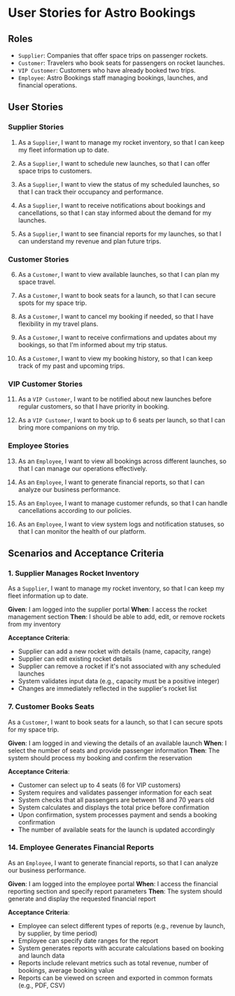 # User Stories for Astro Bookings

## Roles

- `Supplier`: Companies that offer space trips on passenger rockets.
- `Customer`: Travelers who book seats for passengers on rocket launches.
- `VIP Customer`: Customers who have already booked two trips.
- `Employee`: Astro Bookings staff managing bookings, launches, and financial operations.

## User Stories

### Supplier Stories

1. As a `Supplier`, I want to manage my rocket inventory, so that I can keep my fleet information up to date.

2. As a `Supplier`, I want to schedule new launches, so that I can offer space trips to customers.

3. As a `Supplier`, I want to view the status of my scheduled launches, so that I can track their occupancy and performance.

4. As a `Supplier`, I want to receive notifications about bookings and cancellations, so that I can stay informed about the demand for my launches.

5. As a `Supplier`, I want to see financial reports for my launches, so that I can understand my revenue and plan future trips.

### Customer Stories

6. As a `Customer`, I want to view available launches, so that I can plan my space travel.

7. As a `Customer`, I want to book seats for a launch, so that I can secure spots for my space trip.

8. As a `Customer`, I want to cancel my booking if needed, so that I have flexibility in my travel plans.

9. As a `Customer`, I want to receive confirmations and updates about my bookings, so that I'm informed about my trip status.

10. As a `Customer`, I want to view my booking history, so that I can keep track of my past and upcoming trips.

### VIP Customer Stories

11. As a `VIP Customer`, I want to be notified about new launches before regular customers, so that I have priority in booking.

12. As a `VIP Customer`, I want to book up to 6 seats per launch, so that I can bring more companions on my trip.

### Employee Stories

13. As an `Employee`, I want to view all bookings across different launches, so that I can manage our operations effectively.

14. As an `Employee`, I want to generate financial reports, so that I can analyze our business performance.

15. As an `Employee`, I want to manage customer refunds, so that I can handle cancellations according to our policies.

16. As an `Employee`, I want to view system logs and notification statuses, so that I can monitor the health of our platform.

## Scenarios and Acceptance Criteria

### 1. Supplier Manages Rocket Inventory

As a `Supplier`, I want to manage my rocket inventory, so that I can keep my fleet information up to date.

**Given**: I am logged into the supplier portal
**When**: I access the rocket management section
**Then**: I should be able to add, edit, or remove rockets from my inventory

**Acceptance Criteria**:
- Supplier can add a new rocket with details (name, capacity, range)
- Supplier can edit existing rocket details
- Supplier can remove a rocket if it's not associated with any scheduled launches
- System validates input data (e.g., capacity must be a positive integer)
- Changes are immediately reflected in the supplier's rocket list

### 7. Customer Books Seats

As a `Customer`, I want to book seats for a launch, so that I can secure spots for my space trip.

**Given**: I am logged in and viewing the details of an available launch
**When**: I select the number of seats and provide passenger information
**Then**: The system should process my booking and confirm the reservation

**Acceptance Criteria**:
- Customer can select up to 4 seats (6 for VIP customers)
- System requires and validates passenger information for each seat
- System checks that all passengers are between 18 and 70 years old
- System calculates and displays the total price before confirmation
- Upon confirmation, system processes payment and sends a booking confirmation
- The number of available seats for the launch is updated accordingly

### 14. Employee Generates Financial Reports

As an `Employee`, I want to generate financial reports, so that I can analyze our business performance.

**Given**: I am logged into the employee portal
**When**: I access the financial reporting section and specify report parameters
**Then**: The system should generate and display the requested financial report

**Acceptance Criteria**:
- Employee can select different types of reports (e.g., revenue by launch, by supplier, by time period)
- Employee can specify date ranges for the report
- System generates reports with accurate calculations based on booking and launch data
- Reports include relevant metrics such as total revenue, number of bookings, average booking value
- Reports can be viewed on screen and exported in common formats (e.g., PDF, CSV)

